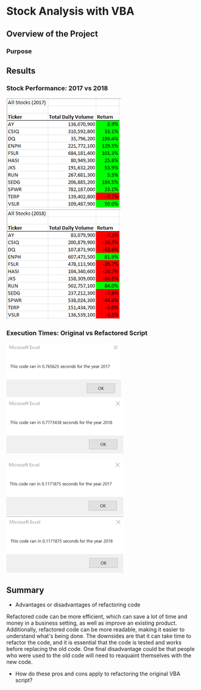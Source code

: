 # Stock Analysis with VBA

## Overview of the Project

### Purpose

## Results

### Stock Performance: 2017 vs 2018

![Stock Returns 2017](Resources/Stock_Returns_2017.png)
![Stock Returns 2018](Resources/Stock_Returns_2018.png)

### Execution Times: Original vs Refactored Script

![Original Macro 2017](Resources/Original_Stock_Macros_2017.png)
![Original Macro 2018](Resources/Original_Stock_Macro_2018.png)

![Refactored Macro 2017](Resources/VBA_Challenge_2017.png)
![Refactored Macro 2018](Resources/VBA_Challenge_2018.png)

## Summary
- Advantages or disadvantages of refactoring code

Refactored code can be more efficient, which can save a lot of time and money in a business setting, as well as improve an existing product. Additionally, refactored code can be more readable, making it easier to understand what's being done. The downsides are that it can take time to refactor the code, and it is essential that the code is tested and works before replacing the old code. One final disadvantage could be that people who were used to the old code will need to reaquaint themselves with the new code.

- How do these pros and cons apply to refactoring the original VBA script? 

